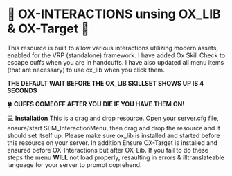 # 👮  OX-INTERACTIONS unsing OX_LIB & OX-Target 👮

This resource is built to allow various interactions utilizing modern assets, enabled for the VRP (standalone) framework. I have added Ox Skill Check to escape cuffs when you are in handcuffs. I have also updated all menu items (that are necessary) to use ox_lib when you click them.

**THE DEFAULT WAIT BEFORE THE OX_LIB SKILLSET SHOWS UP IS 4 SECONDS**

🍀 **CUFFS COMEOFF AFTER YOU DIE IF YOU HAVE THEM ON!**


💻 **Installation**
This is a drag and drop resource. Open your server.cfg file, ensure/start SEM_InteractionMenu, then drag and drop the resource and it should set itself up. Please make sure ox_lib is installed and started before this resource on your server. In addition Ensure OX-Target is installed and ensured before OX-Interactions but after OX-Lib. If you fail to do these steps the menu **WILL** not load properly, resaulting in errors & illtranslateable language for your server to prompt coprehend.


